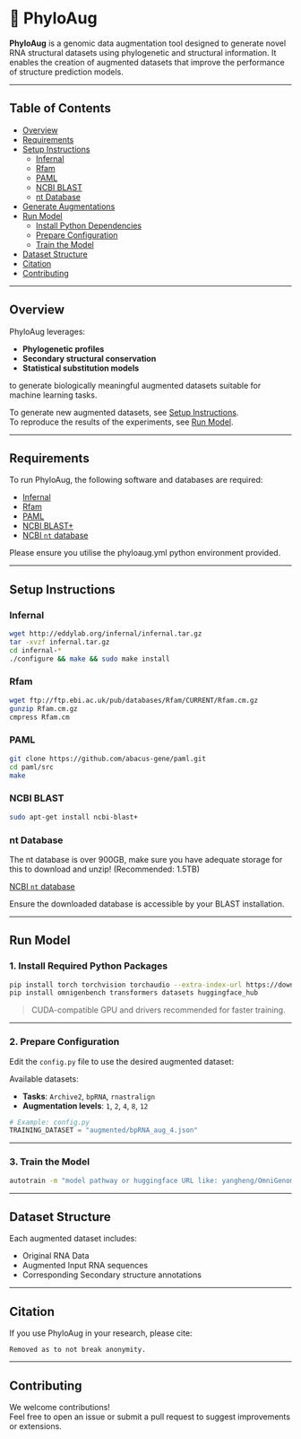 # 🧬 PhyloAug

**PhyloAug** is a genomic data augmentation tool designed to generate novel RNA structural datasets using phylogenetic and structural information. It enables the creation of augmented datasets that improve the performance of structure prediction models.

---

## Table of Contents

- [Overview](#overview)
- [Requirements](#requirements)
- [Setup Instructions](#setup-instructions)
  - [Infernal](#infernal)
  - [Rfam](#rfam)
  - [PAML](#paml)
  - [NCBI BLAST](#ncbi-blast)
  - [nt Database](#nt-database)
- [Generate Augmentations](#run-phyloaug)
- [Run Model](#run-model)
  - [Install Python Dependencies](#install-required-python-packages)
  - [Prepare Configuration](#prepare-configuration)
  - [Train the Model](#train-the-model)
- [Dataset Structure](#dataset-structure)
- [Citation](#citation)
- [Contributing](#contributing)

---

## Overview

PhyloAug leverages:
- **Phylogenetic profiles**
- **Secondary structural conservation**
- **Statistical substitution models**

to generate biologically meaningful augmented datasets suitable for machine learning tasks.

To generate new augmented datasets, see [Setup Instructions](#setup-instructions).  
To reproduce the results of the experiments, see [Run Model](#run-model).

---

## Requirements

To run PhyloAug, the following software and databases are required:

- [Infernal](http://eddylab.org/infernal/)
- [Rfam](https://rfam.org/)
- [PAML]([https://github.com/abacus-gene/paml](https://github.com/abacus-gene/paml))
- [NCBI BLAST+](https://blast.ncbi.nlm.nih.gov/Blast.cgi?PAGE_TYPE=BlastDocs&DOC_TYPE=Download)
- [NCBI `nt` database](ftp://ftp.ncbi.nlm.nih.gov/blast/db/FASTA/nt.gz)

Please ensure you utilise the phyloaug.yml python environment provided.

---

## Setup Instructions

### Infernal

```bash
wget http://eddylab.org/infernal/infernal.tar.gz
tar -xvzf infernal.tar.gz
cd infernal-*
./configure && make && sudo make install
```

### Rfam

```bash
wget ftp://ftp.ebi.ac.uk/pub/databases/Rfam/CURRENT/Rfam.cm.gz
gunzip Rfam.cm.gz
cmpress Rfam.cm
```

### PAML

```bash
git clone https://github.com/abacus-gene/paml.git
cd paml/src
make
```

### NCBI BLAST

```bash
sudo apt-get install ncbi-blast+
```

### nt Database

The nt database is over 900GB, make sure you have adequate storage for this to download and unzip! (Recommended: 1.5TB)

[NCBI `nt` database](ftp://ftp.ncbi.nlm.nih.gov/blast/db/FASTA/nt.gz)

Ensure the downloaded database is accessible by your BLAST installation.

---

## Run Model

### 1. Install Required Python Packages

```bash
pip install torch torchvision torchaudio --extra-index-url https://download.pytorch.org/whl/cu124
pip install omnigenbench transformers datasets huggingface_hub
```

> CUDA-compatible GPU and drivers recommended for faster training.

---

### 2. Prepare Configuration

Edit the `config.py` file to use the desired augmented dataset:

Available datasets:
- **Tasks**: `Archive2`, `bpRNA`, `rnastralign`
- **Augmentation levels**: `1`, `2`, `4`, `8`, `12`

```python
# Example: config.py
TRAINING_DATASET = "augmented/bpRNA_aug_4.json"
```

---

### 3. Train the Model

```bash
autotrain -m "model pathway or huggingface URL like: yangheng/OmniGenome-52M" -d "pathway to config.py file e.g., RNA-SSP-Archive2/config.py"
```

---

## Dataset Structure

Each augmented dataset includes:
- Original RNA Data
- Augmented Input RNA sequences
- Corresponding Secondary structure annotations

---

## Citation

If you use PhyloAug in your research, please cite:

```Removed as to not break anonymity.```

---

## Contributing

We welcome contributions!  
Feel free to open an issue or submit a pull request to suggest improvements or extensions.
